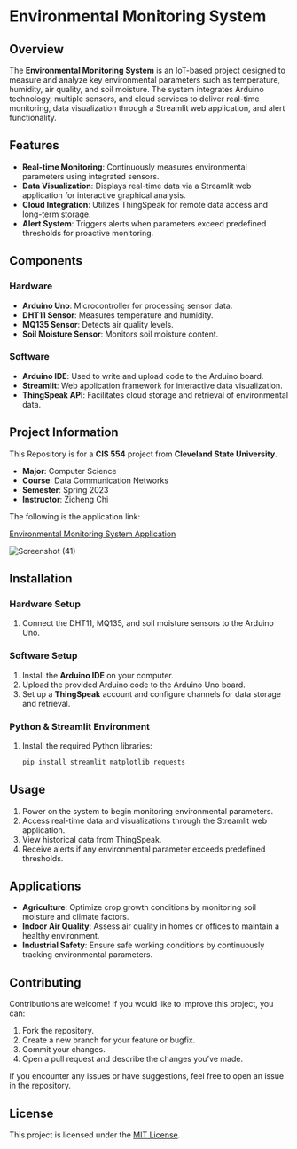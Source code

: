 # Environmental Monitoring System

## Overview

The **Environmental Monitoring System** is an IoT-based project designed to measure and analyze key environmental parameters such as temperature, humidity, air quality, and soil moisture. The system integrates Arduino technology, multiple sensors, and cloud services to deliver real-time monitoring, data visualization through a Streamlit web application, and alert functionality.

## Features

- **Real-time Monitoring**: Continuously measures environmental parameters using integrated sensors.
- **Data Visualization**: Displays real-time data via a Streamlit web application for interactive graphical analysis.
- **Cloud Integration**: Utilizes ThingSpeak for remote data access and long-term storage.
- **Alert System**: Triggers alerts when parameters exceed predefined thresholds for proactive monitoring.

## Components

### Hardware

- **Arduino Uno**: Microcontroller for processing sensor data.
- **DHT11 Sensor**: Measures temperature and humidity.
- **MQ135 Sensor**: Detects air quality levels.
- **Soil Moisture Sensor**: Monitors soil moisture content.

### Software

- **Arduino IDE**: Used to write and upload code to the Arduino board.
- **Streamlit**: Web application framework for interactive data visualization.
- **ThingSpeak API**: Facilitates cloud storage and retrieval of environmental data.

## Project Information

This Repository is for a **CIS 554** project from **Cleveland State University**.

- **Major**: Computer Science
- **Course**: Data Communication Networks
- **Semester**: Spring 2023
- **Instructor**: Zicheng Chi

The following is the application link:

[Environmental Monitoring System Application](https://ems-anytime.streamlit.app/)

![Screenshot (41)](https://user-images.githubusercontent.com/53350799/235555532-a00772c3-ba97-470b-abd2-307a20a90a2e.png)

## Installation

### Hardware Setup

1. Connect the DHT11, MQ135, and soil moisture sensors to the Arduino Uno.

### Software Setup

1. Install the **Arduino IDE** on your computer.
2. Upload the provided Arduino code to the Arduino Uno board.
3. Set up a **ThingSpeak** account and configure channels for data storage and retrieval.

### Python & Streamlit Environment

1. Install the required Python libraries:

   ```bash
   pip install streamlit matplotlib requests

## Usage

1. Power on the system to begin monitoring environmental parameters.
2. Access real-time data and visualizations through the Streamlit web application.
3. View historical data from ThingSpeak.
4. Receive alerts if any environmental parameter exceeds predefined thresholds.

## Applications

- **Agriculture**: Optimize crop growth conditions by monitoring soil moisture and climate factors.
- **Indoor Air Quality**: Assess air quality in homes or offices to maintain a healthy environment.
- **Industrial Safety**: Ensure safe working conditions by continuously tracking environmental parameters.

## Contributing

Contributions are welcome! If you would like to improve this project, you can:

1. Fork the repository.
2. Create a new branch for your feature or bugfix.
3. Commit your changes.
4. Open a pull request and describe the changes you’ve made.

If you encounter any issues or have suggestions, feel free to open an issue in the repository.

## License

This project is licensed under the [MIT License](LICENSE).
